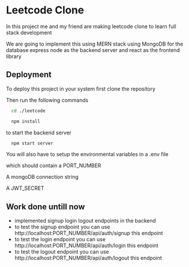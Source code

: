 
# Leetcode Clone

In this project me and my friend are making leetcode clone to learn full stack development 

We are going to implement this using MERN stack using MongoDB for the database
express node as the backend server and react as the frontend library 





## Deployment

To deploy this project in your system first clone the repository 

Then run the following commands 

```bash
  cd ./leetcode 

  npm install 
```

to start the backend server
```bash
  npm start server 
```
You will also have to setup the environmental variables in a .env file 

which should contain a PORT_NUMBER

A mongoDB connection string 

A JWT_SECRET
## Work done untill now 

- implemented signup login logout endpoints in the backend 
- to test the signup endpoint you can use http://localhost:PORT_NUMBER/api/auth/signup this endpoint 
- to test the login endpoint you can use http://localhost:PORT_NUMBER/api/auth/login this endpoint 
- to test the logout endpoint you can use http://localhost:PORT_NUMBER/api/auth/logout this endpoint 

